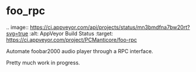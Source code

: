 foo_rpc
=======


.. image:: https://ci.appveyor.com/api/projects/status/mn3bmdfna7bw20rt?svg=true
    :alt: AppVeyor Build Status
    :target: https://ci.appveyor.com/project/PCManticore/foo-rpc

Automate foobar2000 audio player through a RPC interface.

Pretty much work in progress.